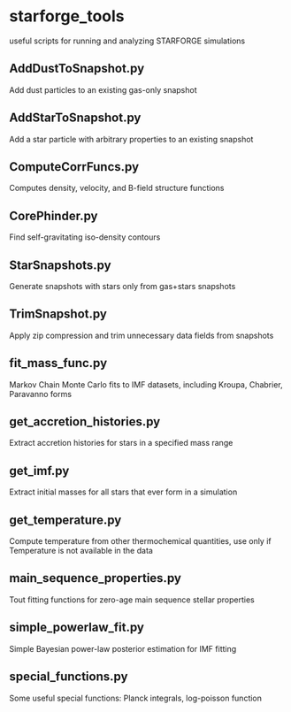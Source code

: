 # starforge_tools
useful scripts for running and analyzing STARFORGE simulations

## AddDustToSnapshot.py
Add dust particles to an existing gas-only snapshot

## AddStarToSnapshot.py
Add a star particle with arbitrary properties to an existing snapshot

## ComputeCorrFuncs.py 
Computes density, velocity, and B-field structure functions

## CorePhinder.py
Find self-gravitating iso-density contours

##   StarSnapshots.py
Generate snapshots with stars only from gas+stars snapshots

## TrimSnapshot.py
Apply zip compression and trim unnecessary data fields from snapshots

## fit_mass_func.py
Markov Chain Monte Carlo fits to IMF datasets, including Kroupa, Chabrier, Paravanno forms

## get_accretion_histories.py
Extract accretion histories for stars in a specified mass range

## get_imf.py
Extract initial masses for all stars that ever form in a simulation

## get_temperature.py
Compute temperature from other thermochemical quantities, use only if Temperature is not available in the data

## main_sequence_properties.py
Tout fitting functions for zero-age main sequence stellar properties

## simple_powerlaw_fit.py
Simple Bayesian power-law posterior estimation for IMF fitting

## special_functions.py
Some useful special functions: Planck integrals, log-poisson function
